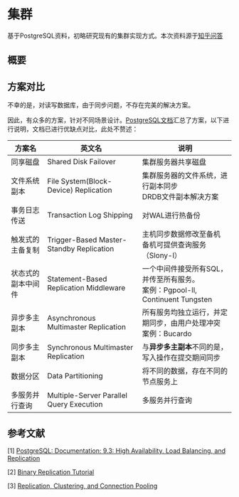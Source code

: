 # 集群

基于PostgreSQL资料，初略研究现有的集群实现方式。本次资料源于[知乎问答](https://www.zhihu.com/question/26683484/answer/33650818)

## 概要



## 方案对比

不幸的是，对读写数据库，由于同步问题，不存在完美的解决方案。

因此，有众多的方案，针对不同场景设计。[PostgreSQL文档](https://www.postgresql.org/docs/9.3/different-replication-solutions.html)汇总了方案，以下进行说明，文档已进行优缺点对比，此处不赘述：

| 方案名             | 英文名                                   | 说明                                                         |
| ------------------ | ---------------------------------------- | ------------------------------------------------------------ |
| 同享磁盘           | Shared Disk Failover                     | 集群服务器共享磁盘                                           |
| 文件系统副本       | File System(Block-Device) Replication    | 集群服务器的文件系统，进行副本同步<br>DRDB文件副本解决方案   |
| 事务日志传送       | Transaction Log Shipping                 | 对WAL进行热备份                                              |
| 触发式的主备复制   | Trigger-Based Master-Standby Replication | 主机同步数据修改至备机<br>备机可提供查询服务（Slony-l）      |
| 状态式的副本中间件 | Statement-Based Replication Middleware   | 一个中间件接受所有SQL，并传至所有服务。<br>案例：Pgpool-ll, Continuent Tungsten |
| 异步多主副本       | Asynchronous Multimaster Replication     | 所有服务均独立运行，并定期同步，由用户处理冲突<br>案例：Bucardo |
| 同步多主副本       | Synchronous Multimaster Replication      | 与**异步多主副本**不同的是，写入操作在提交期间同步           |
| 数据分区           | Data Partitioning                        | 将不同的数据，存在不同的节点服务上                           |
| 多服务并行查询     | Multiple-Server Parallel Query Execution | 多服务并行查询                                               |



## 参考文献

[1] [PostgreSQL: Documentation: 9.3: High Availability, Load Balancing, and Replication](https://www.postgresql.org/docs/9.3/high-availability.html)

[2] [Binary Replication Tutorial](https://link.zhihu.com/?target=https%3A//wiki.postgresql.org/wiki/Binary_Replication_Tutorial)

[3] [Replication, Clustering, and Connection Pooling](https://wiki.postgresql.org/wiki/Replication,_Clustering,_and_Connection_Pooling)

